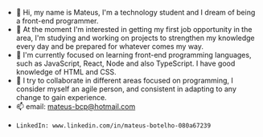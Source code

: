 - 👋 Hi, my name is Mateus, I'm a technology student and I dream of being a front-end programmer.
- 👀 At the moment I'm interested in getting my first job opportunity in the area, I'm studying and working on projects to strengthen my knowledge every day and be prepared for whatever comes my way.
- 🌱 I'm currently focused on learning front-end programming languages, such as JavaScript, React, Node and also TypeScript. I have good knowledge of HTML and CSS.
- 💞️ I try to collaborate in different areas focused on programming, I consider myself an agile person, and consistent in adapting to any change to gain experience.
- 📫 email: mateus-bcp@hotmail.com
-     LinkedIn: www.linkedin.com/in/mateus-botelho-080a67239

<!---
bmateus08/bmateus08 is a ✨ special ✨ repository because its `README.md` (this file) appears on your GitHub profile.
You can click the Preview link to take a look at your changes.
--->
